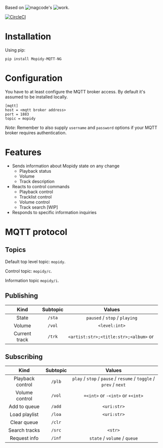 Based on ![magcode's](https://github.com/magcode) ![work](https://github.com/magcode/mopidy-mqtt).

[![CircleCI](https://circleci.com/gh/odiroot/mopidy-mqtt.svg?style=svg)](https://circleci.com/gh/odiroot/mopidy-mqtt)

# Installation

Using pip:
```
pip install Mopidy-MQTT-NG
```

# Configuration

You have to at least configure the MQTT broker access.
By default it's assumed to be installed locally.

```
[mqtt]
host = <mqtt broker address>
port = 1883
topic = mopidy
```

*Note*: Remember to also supply `username` and `password` options if your
MQTT broker requires authentication.

# Features

* Sends information about Mopidy state on any change
    - Playback status
    - Volume
    - Track description
* Reacts to control commands
    - Playback control
    - Tracklist control
    - Volume control
    - Track search [WIP]
* Responds to specific information inquiries

# MQTT protocol

## Topics

Default top level topic: `mopidy`.

Control topic: `mopidy/c`.

Information topic `mopidy/i`.

## Publishing

|      Kind     |  Subtopic |                  Values                   |
|:-------------:|:---------:|:-----------------------------------------:|
| State         |   `/sta`  | `paused` / `stop` / `playing`             |
| Volume        |   `/vol`  |               `<level:int>`               |
| Current track |   `/trk`  | `<artist:str>;<title:str>;<album>` or ` ` |

## Subscribing

|       Kind       | Subtopic |                               Values                              |
|:----------------:|:--------:|:-----------------------------------------------------------------:|
| Playback control | `/plb`   | `play` / `stop` / `pause` / `resume` / `toggle` / `prev` / `next` |
| Volume control   | `/vol`   | `=<int>` or `-<int>` or `+<int>`                                  |
| Add to queue     | `/add`   | `<uri:str>`                                                       |
| Load playlist    | `/loa`   | `<uri:str>`                                                       |
| Clear queue      | `/clr`   | ` `                                                               |
| Search tracks    | `/src`   | `<str>`                                                           |
| Request info     | `/inf`   | `state` / `volume` / `queue`                                  |
